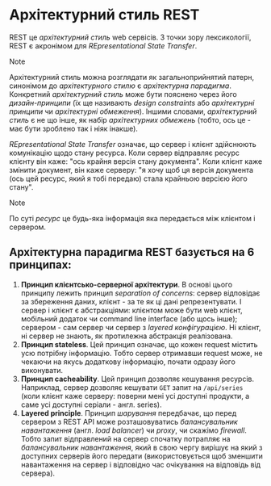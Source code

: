 # Архітектурний стиль REST

REST це _архітектурний стиль_ web сервісів. З точки зору лексикології, REST є акронімом для _REpresentational State Transfer_.

> [!NOTE]
> Архітектурний стиль можна розглядати як загальноприйнятий патерн, синонімом до _архітектурного стилю_ є _архітектурна парадигма_. Конкретний _архітектурний стиль_ може бути пояснено через його _дизайн-принципи_ (їх ще називають _design constraints_ або _архітектурні принципи_ чи _архітектурні обмеження_). Іншими словами, _архітектурний стиль_ є не що інше, як набір _архітектурних обмежень_ (тобто, ось це - має бути зроблено так і ніяк інакше).

_REpresentational State Transfer_ означає, що сервер і клієнт здійснюють комунікацію щодо стану ресурса. Коли сервер відправляє ресурс клієнту він каже: "ось крайня версія стану документа". Коли клієнт каже змінити документ, він каже серверу: "я хочу щоб ця версія документа (ось цей ресурс, який я тобі передаю) стала крайньою версією його стану".

> [!NOTE]
> По суті _ресурс_ це будь-яка інформація яка передається між клієнтом і сервером.

## Архітектурна парадигма REST базується на 6 принципах:

1. **Принцип клієнтсько-серверної архітектури**. В основі цього принципу лежить принцип _separation of concerns_: сервер відповідає за збереження даних, клієнт - за те як ці дані репрезентувати. І сервер і клієнт є абстракціями: клієнтом може бути web клієнт, мобільний додаток чи command line interface (або щось інше); сервером - сам сервер чи сервер з _layered конфігурацією_. Ні клієнт, ні сервер не знають, як протилежна абстракція реалізована.
1. **Принцип stateless**. Цей принцип означає, що кожен request містить усю потрібну інформацію. Тобто сервер отримавши request може, не чекаючи на якусь додаткову інформацію, почати одразу його виконувати.
1. **Принцип cacheability**. Цей принцип дозволяє кешування ресурсів. Наприклад, сервер дозволяє кешувати `GET` запит на `/api/series` (коли клієнт каже серверу: поверни мені усі доступні продукти, а саме усі доступні серіали - англ. series).
1. **Layered principle**. Принцип _шарування_ передбачає, що перед сервером з REST API може розташовуватись _балансувальник навантаження_ (англ. _load balancer_) чи _proxy_, чи скажімо _firewall_. Тобто запит відправлений на сервер спочатку потрапляє на _балансувальник навантаження_, який в свою чергу вирішує на який з доступних серверів його передати (використовується щоб зменшити навантаження на сервер і відповідно час очікування на відповідь від сервера).
